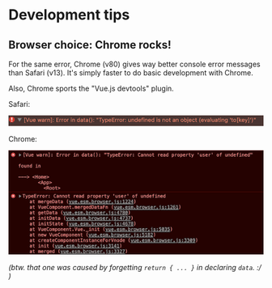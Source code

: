 # Development tips

## Browser choice: Chrome rocks!

For the same error, Chrome (v80) gives way better console error messages than Safari (v13). It's simply faster to do basic development with Chrome.

Also, Chrome sports the "Vue.js devtools" plugin.

Safari:

![](.images/safari-console-error.png)

Chrome:

![](.images/chrome-console-error.png)

*(btw. that one was caused by forgetting `return { ... }` in declaring `data`. :/ )*


